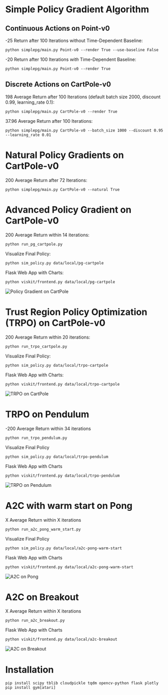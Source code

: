 
# Simple Policy Gradient Algorithm


## Continuous Actions on Point-v0

-25 Return after 100 Iterations without Time-Dependent Baseline:

```python simplepg/main.py Point-v0 --render True --use-baseline False```

-20 Return after 100 Iterations *with* Time-Dependent Baseline:

```python simplepg/main.py Point-v0 --render True```


## Discrete Actions on CartPole-v0

198 Average Return after 100 Iterations (default batch size 2000, discount 0.99, learning_rate 0.1):

```python simplepg/main.py CartPole-v0 --render True```

37.96 Average Return after 100 Iterations:

```python simplepg/main.py CartPole-v0 --batch_size 1000 --discount 0.95 --learning_rate 0.01```


# Natural Policy Gradients on CartPole-v0

200 Average Return after 72 Iterations:

```python simplepg/main.py CartPole-v0 --natural True```


# Advanced Policy Gradient on CartPole-v0

200 Average Return within 14 iterations:

```python run_pg_cartpole.py```

Visualize Final Policy:

```python sim_policy.py data/local/pg-cartpole```

Flask Web App with Charts:

```python viskit/frontend.py data/local/pg-cartpole```

![Policy Gradient on CartPole](assets/pg-cartpole.png)

# Trust Region Policy Optimization (TRPO) on CartPole-v0

200 Average Return within 20 iterations:

```python run_trpo_cartpole.py```

Visualize Final Policy:

```python sim_policy.py data/local/trpo-cartpole```

Flask Web App with Charts:

```python viskit/frontend.py data/local/trpo-cartpole```

![TRPO on CartPole](assets/trpo-cartpole.png)

# TRPO on Pendulum

-200 Average Return within 34 iterations

```python run_trpo_pendulum.py```

Visualize Final Policy

```python sim_policy.py data/local/trpo-pendulum```

Flask Web App with Charts

```python viskit/frontend.py data/local/trpo-pendulum```

![TRPO on Pendulum](assets/trpo-pendulum.png)

# A2C with warm start on Pong

X Average Return within X iterations

```python run_a2c_pong_warm_start.py```

Visualize Final Policy

```python sim_policy.py data/local/a2c-pong-warm-start```

Flask Web App with Charts

```python viskit/frontend.py data/local/a2c-pong-warm-start```

![A2C on Pong](assets/a2c-pong-warm-start.png)


# A2C on Breakout

X Average Return within X iterations

```python run_a2c_breakout.py```

Flask Web App with Charts

```python viskit/frontend.py data/local/a2c-breakout```

![A2C on Breakout](assets/a2c-breakout.png)


# Installation

```
pip install scipy tblib cloudpickle tqdm opencv-python flask plotly
pip install gym[atari]
```